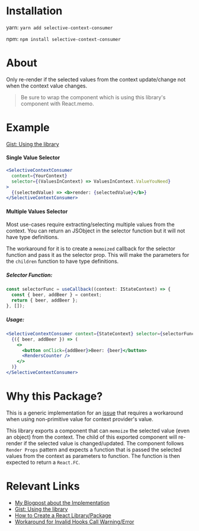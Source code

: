 # Installation

yarn: `yarn add selective-context-consumer`

npm: `npm install selective-context-consumer`

# About

Only re-render if the selected values from the context update/change not when the context value changes.

> Be sure to wrap the component which is using this library's component with React.memo.

# Example

[Gist: Using the library](https://gist.github.com/arbaz52/db6910d3e80bc4cfc365298bc996924e)

#### Single Value Selector

```jsx
<SelectiveContextConsumer
  context={YourContext}
  selector={(ValuesInContext) => ValuesInContext.ValueYouNeed}
>
  {(selectedValue) => <b>render: {selectedValue}</b>}
</SelectiveContextConsumer>
```

#### Multiple Values Selector

Most use-cases require extracting/selecting multiple values from the context. You can return an JSObject in the selector function but it will not have type definitions.

The workaround for it is to create a `memoized` callback for the selector function and pass it as the selector prop. This will make the parameters for the `children` function to have type definitions.

##### Selector Function:

```jsx
const selectorFunc = useCallback((context: IStateContext) => {
  const { beer, addBeer } = context;
  return { beer, addBeer };
}, []);
```

##### Usage:

```jsx
<SelectiveContextConsumer context={StateContext} selector={selectorFunc}>
  {({ beer, addBeer }) => (
    <>
      <button onClick={addBeer}>Beer: {beer}</button>
      <RendersCounter />
    </>
  )}
</SelectiveContextConsumer>
```

# Why this Package?

This is a generic implementation for an [issue](https://medium.com/@ryanflorence/react-context-and-re-renders-react-take-the-wheel-cd1d20663647#:~:text=A%20React%20context%20Provider%20will%20cause%20its%20consumers%20to%20re-render%20whenever%20the%20value%20provided%20changes.) that requires a workaround when using non-primitive value for context provider's value.

This library exports a component that can `memoize` the selected value (even an object) from the context. The child of this exported component will re-render if the selected value is changed/updated. The component follows `Render Props` pattern and expects a function that is passed the selected values from the context as parameters to function. The function is then expected to return a `React.FC`.

# Relevant Links

- [My Blogpost about the Implementation](https://medium.com/nerd-for-tech/reactjs-selective-context-consumer-939464e9ca02)
- [Gist: Using the library](https://gist.github.com/arbaz52/db6910d3e80bc4cfc365298bc996924e)
- [How to Create a React Library/Package](https://prateeksurana.me/blog/react-library-with-typescript/)
- [Workaround for Invalid Hooks Call Warning/Error](https://github.com/facebook/react/issues/14257#issuecomment-809702813)
